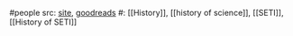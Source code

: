 #people 
src: [site](https://rebeccacharbonneau.wordpress.com), [goodreads](https://www.goodreads.com/author/show/50172644.Rebecca_Charbonneau) 
#: [[History]], [[history of science]], [[SETI]], [[History of SETI]] 
